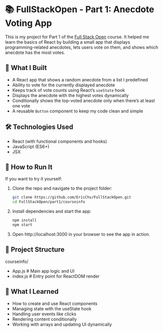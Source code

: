 # 📚 FullStackOpen - Part 1: Anecdote Voting App

This is my project for Part 1 of the [Full Stack Open](https://fullstackopen.com/en/) course. It helped me learn the basics of React by building a small app that displays programming-related anecdotes, lets users vote on them, and shows which anecdote has the most votes.

## 🌟 What I Built

- A React app that shows a random anecdote from a list I predefined
- Ability to vote for the currently displayed anecdote
- Keeps track of vote counts using React’s `useState` hook
- Displays the anecdote with the highest votes dynamically
- Conditionally shows the top-voted anecdote only when there’s at least one vote
- A reusable `Button` component to keep my code clean and simple

## 🛠️ Technologies Used

- React (with functional components and hooks)
- JavaScript (ES6+)
- JSX

## 🚀 How to Run It

If you want to try it yourself:

1. Clone the repo and navigate to the project folder:

    ```bash
    git clone https://github.com/EricChv/FullStackOpen.git
    cd FullStackOpen/part1/courseinfo

2.	Install dependencies and start the app:
    ```bash
    npm install
    npm start


3.	Open http://localhost:3000 in your browser to see the app in action.

## 📂 Project Structure
courseinfo/
- App.js        # Main app logic and UI
- index.js      # Entry point for ReactDOM render

## 📖 What I Learned
- How to create and use React components
- Managing state with the useState hook
- Handling user events like clicks
- Rendering content conditionally
- Working with arrays and updating UI dynamically
